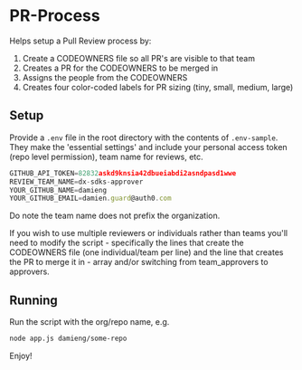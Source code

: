 # PR-Process

Helps setup a Pull Review process by:

1. Create a CODEOWNERS file so all PR's are visible to that team
2. Creates a PR for the CODEOWNERS to be merged in
3. Assigns the people from the CODEOWNERS 
2. Creates four color-coded labels for PR sizing (tiny, small, medium, large)

## Setup

Provide a `.env` file in the root directory with the contents of `.env-sample`. They make the 'essential settings' and include your personal access token (repo level permission), team name for reviews, etc.

```javascript
GITHUB_API_TOKEN=82832askd9knsia42dbueiabdi2asndpasd1wwe
REVIEW_TEAM_NAME=dx-sdks-approver
YOUR_GITHUB_NAME=damieng
YOUR_GITHUB_EMAIL=damien.guard@auth0.com
```

Do note the team name does not prefix the organization.

If you wish to use multiple reviewers or individuals rather than teams you'll need to modify the script - specifically the lines that create the CODEOWNERS file (one individual/team per line) and the line that creates the PR to merge it in - array and/or switching from team_approvers to approvers.

## Running

Run the script with the org/repo name, e.g.

```bash
node app.js damieng/some-repo
```

Enjoy!

